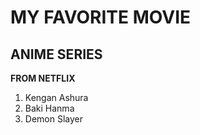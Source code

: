 
# MY FAVORITE MOVIE
## ANIME SERIES

  **FROM NETFLIX**
  1. Kengan Ashura
  2. Baki Hanma
  3. Demon Slayer
